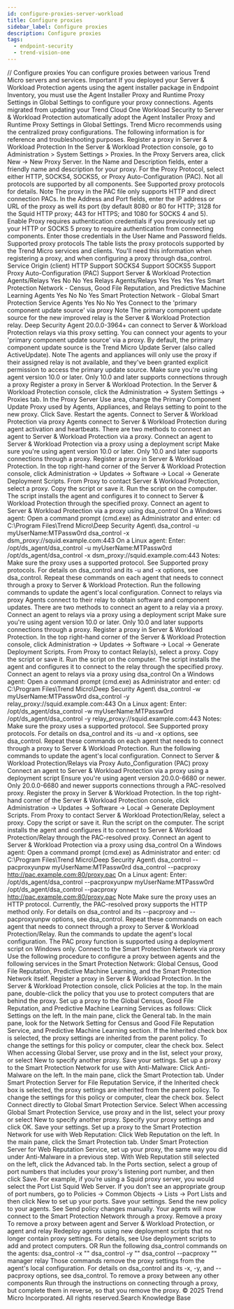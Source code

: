 ```yaml
---
id: configure-proxies-server-workload
title: Configure proxies
sidebar_label: Configure proxies
description: Configure proxies
tags:
  - endpoint-security
  - trend-vision-one
---
```


/*<![CDATA[*/ $('#title').html($('meta[name=map-description]').attr('content')); /*]]>*/ Configure proxies You can configure proxies between various Trend Micro servers and services. Important If you deployed your Server & Workload Protection agents using the agent installer package in Endpoint Inventory, you must use the Agent Installer Proxy and Runtime Proxy Settings in Global Settings to configure your proxy connections. Agents migrated from updating your Trend Cloud One Workload Security to Server & Workload Protection automatically adopt the Agent Installer Proxy and Runtime Proxy Settings in Global Settings. Trend Micro recommends using the centralized proxy configurations. The following information is for reference and troubleshooting purposes. Register a proxy in Server & Workload Protection In the Server & Workload Protection console, go to Administration > System Settings > Proxies. In the Proxy Servers area, click New → New Proxy Server. In the Name and Description fields, enter a friendly name and description for your proxy. For the Proxy Protocol, select either HTTP, SOCKS4, SOCKS5, or Proxy Auto-Configuration (PAC). Not all protocols are supported by all components. See Supported proxy protocols for details. Note The proxy in the PAC file only supports HTTP and direct connection PACs. In the Address and Port fields, enter the IP address or URL of the proxy as well its port (by default 8080 or 80 for HTTP; 3128 for the Squid HTTP proxy; 443 for HTTPS; and 1080 for SOCKS 4 and 5). Enable Proxy requires authentication credentials if you previously set up your HTTP or SOCKS 5 proxy to require authentication from connecting components. Enter those credentials in the User Name and Password fields. Supported proxy protocols The table lists the proxy protocols supported by the Trend Micro services and clients. You'll need this information when registering a proxy, and when configuring a proxy through dsa_control. Service Origin (client) HTTP Support SOCKS4 Support SOCKS5 Support Proxy Auto-Configuration (PAC) Support Server & Workload Protection Agents/Relays Yes No No Yes Relays Agents/Relays Yes Yes Yes Yes Smart Protection Network - Census, Good File Reputation, and Predictive Machine Learning Agents Yes No No Yes Smart Protection Network - Global Smart Protection Service Agents Yes No No Yes Connect to the 'primary component update source' via proxy Note The primary component update source for the new improved relay is the Server & Workload Protection relay. Deep Security Agent 20.0.0-3964+ can connect to Server & Workload Protection relays via this proxy setting. You can connect your agents to your 'primary component update source' via a proxy. By default, the primary component update source is the Trend Micro Update Server (also called ActiveUpdate). Note The agents and appliances will only use the proxy if their assigned relay is not available, and they've been granted explicit permission to access the primary update source. Make sure you're using agent version 10.0 or later. Only 10.0 and later supports connections through a proxy Register a proxy in Server & Workload Protection. In the Server & Workload Protection console, click the Administration → System Settings → Proxies tab. In the Proxy Server Use area, change the Primary Component Update Proxy used by Agents, Appliances, and Relays setting to point to the new proxy. Click Save. Restart the agents. Connect to Server & Workload Protection via proxy Agents connect to Server & Workload Protection during agent activation and heartbeats. There are two methods to connect an agent to Server & Workload Protection via a proxy. Connect an agent to Server & Workload Protection via a proxy using a deployment script Make sure you're using agent version 10.0 or later. Only 10.0 and later supports connections through a proxy. Register a proxy in Server & Workload Protection. In the top right-hand corner of the Server & Workload Protection console, click Administration → Updates → Software → Local → Generate Deployment Scripts. From Proxy to contact Server & Workload Protection, select a proxy. Copy the script or save it. Run the script on the computer. The script installs the agent and configures it to connect to Server & Workload Protection through the specified proxy. Connect an agent to Server & Workload Protection via a proxy using dsa_control On a Windows agent: Open a command prompt (cmd.exe) as Administrator and enter: cd C:\Program Files\Trend Micro\Deep Security Agent\ dsa_control -u myUserName:MTPassw0rd dsa_control -x dsm_proxy://squid.example.com:443 On a Linux agent: Enter: /opt/ds_agent/dsa_control -u myUserName:MTPassw0rd /opt/ds_agent/dsa_control -x dsm_proxy://squid.example.com:443 Notes: Make sure the proxy uses a supported protocol. See Supported proxy protocols. For details on dsa_control and its -u and -x options, see dsa_control. Repeat these commands on each agent that needs to connect through a proxy to Server & Workload Protection. Run the following commands to update the agent's local configuration. Connect to relays via proxy Agents connect to their relay to obtain software and component updates. There are two methods to connect an agent to a relay via a proxy. Connect an agent to relays via a proxy using a deployment script Make sure you're using agent version 10.0 or later. Only 10.0 and later supports connections through a proxy. Register a proxy in Server & Workload Protection. In the top right-hand corner of the Server & Workload Protection console, click Administration → Updates → Software → Local → Generate Deployment Scripts. From Proxy to contact Relay(s), select a proxy. Copy the script or save it. Run the script on the computer. The script installs the agent and configures it to connect to the relay through the specified proxy. Connect an agent to relays via a proxy using dsa_control On a Windows agent: Open a command prompt (cmd.exe) as Administrator and enter: cd C:\Program Files\Trend Micro\Deep Security Agent\ dsa_control -w myUserName:MTPassw0rd dsa_control -y relay_proxy://squid.example.com:443 On a Linux agent: Enter: /opt/ds_agent/dsa_control -w myUserName:MTPassw0rd /opt/ds_agent/dsa_control -y relay_proxy://squid.example.com:443 Notes: Make sure the proxy uses a supported protocol. See Supported proxy protocols. For details on dsa_control and its -u and -x options, see dsa_control. Repeat these commands on each agent that needs to connect through a proxy to Server & Workload Protection. Run the following commands to update the agent's local configuration. Connect to Server & Workload Protection/Relays via Proxy Auto_Configuration (PAC) proxy Connect an agent to Server & Workload Protection via a proxy using a deployment script Ensure you're using agent version 20.0.0-6680 or newer. Only 20.0.0-6680 and newer supports connections through a PAC-resolved proxy. Register the proxy in Server & Workload Protection. In the top right-hand corner of the Server & Workload Protection console, click Administration → Updates → Software → Local → Generate Deployment Scripts. From Proxy to contact Server & Workload Protection/Relay, select a proxy. Copy the script or save it. Run the script on the computer. The script installs the agent and configures it to connect to Server & Workload Protection/Relay through the PAC-resolved proxy. Connect an agent to Server & Workload Protection via a proxy using dsa_control On a Windows agent: Open a command prompt (cmd.exe) as Administrator and enter: cd C:\Program Files\Trend Micro\Deep Security Agent\ dsa_control --pacproxyunpw myUserName:MTPassw0rd dsa_control --pacproxy http://pac.example.com:80/proxy.pac On a Linux agent: Enter: /opt/ds_agent/dsa_control --pacproxyunpw myUserName:MTPassw0rd /opt/ds_agent/dsa_control --pacproxy http://pac.example.com:80/proxy.pac Note Make sure the proxy uses an HTTP protocol. Currently, the PAC-resolved proxy supports the HTTP method only. For details on dsa_control and its --pacproxy and --pacproxyunpw options, see dsa_control. Repeat these commands on each agent that needs to connect through a proxy to Server & Workload Protection/Relay. Run the commands to update the agent's local configuration. The PAC proxy function is supported using a deployment script on Windows only. Connect to the Smart Protection Network via proxy Use the following procedure to configure a proxy between agents and the following services in the Smart Protection Network: Global Census, Good File Reputation, Predictive Machine Learning, and the Smart Protection Network itself. Register a proxy in Server & Workload Protection. In the Server & Workload Protection console, click Policies at the top. In the main pane, double-click the policy that you use to protect computers that are behind the proxy. Set up a proxy to the Global Census, Good File Reputation, and Predictive Machine Learning Services as follows: Click Settings on the left. In the main pane, click the General tab. In the main pane, look for the Network Setting for Census and Good File Reputation Service, and Predictive Machine Learning section. If the Inherited check box is selected, the proxy settings are inherited from the parent policy. To change the settings for this policy or computer, clear the check box. Select When accessing Global Server, use proxy and in the list, select your proxy, or select New to specify another proxy. Save your settings. Set up a proxy to the Smart Protection Network for use with Anti-Malware: Click Anti-Malware on the left. In the main pane, click the Smart Protection tab. Under Smart Protection Server for File Reputation Service, if the Inherited check box is selected, the proxy settings are inherited from the parent policy. To change the settings for this policy or computer, clear the check box. Select Connect directly to Global Smart Protection Service. Select When accessing Global Smart Protection Service, use proxy and in the list, select your proxy or select New to specify another proxy. Specify your proxy settings and click OK. Save your settings. Set up a proxy to the Smart Protection Network for use with Web Reputation: Click Web Reputation on the left. In the main pane, click the Smart Protection tab. Under Smart Protection Server for Web Reputation Service, set up your proxy, the same way you did under Anti-Malware in a previous step. With Web Reputation still selected on the left, click the Advanced tab. In the Ports section, select a group of port numbers that includes your proxy's listening port number, and then click Save. For example, if you’re using a Squid proxy server, you would select the Port List Squid Web Server. If you don’t see an appropriate group of port numbers, go to Policies → Common Objects → Lists → Port Lists and then click New to set up your ports. Save your settings. Send the new policy to your agents. See Send policy changes manually. Your agents will now connect to the Smart Protection Network through a proxy. Remove a proxy To remove a proxy between agent and Server & Workload Protection, or agent and relay Redeploy agents using new deployment scripts that no longer contain proxy settings. For details, see Use deployment scripts to add and protect computers. OR Run the following dsa_control commands on the agents: dsa_control -x "" dsa_control -y "" dsa_control --pacproxy "" manager relay Those commands remove the proxy settings from the agent's local configuration. For details on dsa_control and its -x, -y, and --pacproxy options, see dsa_control. To remove a proxy between any other components Run through the instructions on connecting through a proxy, but complete them in reverse, so that you remove the proxy. © 2025 Trend Micro Incorporated. All rights reserved.Search Knowledge Base